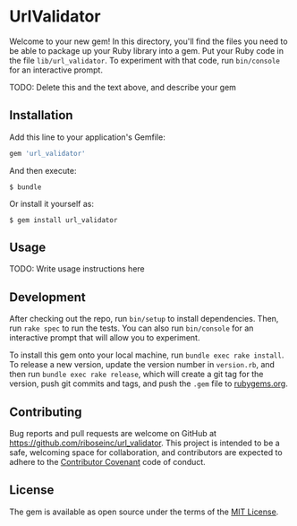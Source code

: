 # UrlValidator

Welcome to your new gem! In this directory, you'll find the files you need to 
be able to package up your Ruby library into a gem. Put your Ruby code in the 
file `lib/url_validator`. To experiment with that code, run `bin/console` for 
an interactive prompt.

TODO: Delete this and the text above, and describe your gem

## Installation

Add this line to your application's Gemfile:

```ruby
gem 'url_validator'
```

And then execute:

    $ bundle

Or install it yourself as:

    $ gem install url_validator

## Usage

TODO: Write usage instructions here

## Development

After checking out the repo, run `bin/setup` to install dependencies. Then, run 
`rake spec` to run the tests. You can also run `bin/console` for an interactive 
prompt that will allow you to experiment.

To install this gem onto your local machine, run `bundle exec rake install`. To 
release a new version, update the version number in `version.rb`, and then run 
`bundle exec rake release`, which will create a git tag for the version, push 
git commits and tags, and push the `.gem` file to 
[rubygems.org](https://rubygems.org).

## Contributing

Bug reports and pull requests are welcome on GitHub at 
https://github.com/riboseinc/url_validator. This project is intended to be a 
safe, welcoming space for collaboration, and contributors are expected to 
adhere to the [Contributor Covenant](http://contributor-covenant.org) code of 
conduct.


## License

The gem is available as open source under the terms of the [MIT 
License](http://opensource.org/licenses/MIT).

